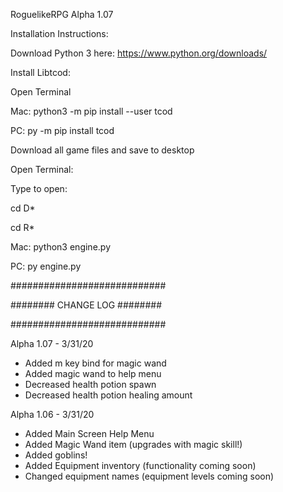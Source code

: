 RoguelikeRPG Alpha 1.07

Installation Instructions:

Download Python 3 here: https://www.python.org/downloads/

Install Libtcod:

Open Terminal

Mac: python3 -m pip install --user tcod

PC: py -m pip install tcod

Download all game files and save to desktop

Open Terminal:

Type to open:

cd D*

cd R*

Mac: python3 engine.py

PC: py engine.py

############################

######## CHANGE LOG ########

############################

Alpha 1.07 - 3/31/20
* Added m key bind for magic wand
* Added magic wand to help menu
* Decreased health potion spawn
* Decreased health potion healing amount

Alpha 1.06 - 3/31/20
* Added Main Screen Help Menu
* Added Magic Wand item (upgrades with magic skill!)
* Added goblins!
* Added Equipment inventory (functionality coming soon)
* Changed equipment names (equipment levels coming soon)
